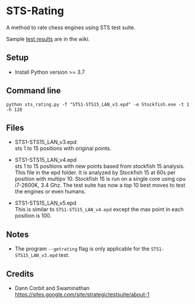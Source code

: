 # STS-Rating
A method to rate chess engines using STS test suite.

Sample [test results](https://github.com/fsmosca/STS-Rating/wiki) are in the wiki.

## Setup

* Install Python version >= 3.7

## Command line
```
python sts_rating.py -f "STS1-STS15_LAN_v3.epd" -e Stockfish.exe -t 1 -h 128
```

## Files
* STS1-STS15_LAN_v3.epd  
sts 1 to 15 positions with original points.

* STS1-STS15_LAN_v4.epd  
sts 1 to 15 positions with new points based from stockfish 15 analysis. This file in the epd folder. It is analyzed by Stockfish 15 at 60s per position with multipv 10. Stockfish 15 is run on a single core using cpu i7-2600K, 3.4 Ghz. The test suite has now a top 10 best moves to test the engines or even humans.

* STS1-STS15_LAN_v5.epd  
This is similar to `STS1-STS15_LAN_v4.epd` except the max point in each position is 100.

## Notes
* The program `--getrating` flag is only applicable for the `STS1-STS15_LAN_v3.epd` test.

## Credits
* Dann Corbit and Swaminathan  
https://sites.google.com/site/strategictestsuite/about-1
